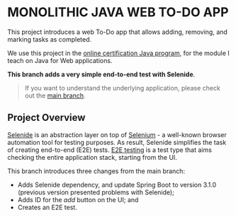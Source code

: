 # MONOLITHIC JAVA WEB TO-DO APP
This project introduces a web To-Do app that allows adding, removing, and marking tasks as completed. 

We use this project in the [online certification Java program](http://pos-graduacao-ead.cp.utfpr.edu.br/java/), for the module I teach on Java for Web applications.

**This branch adds a very simple end-to-end test with Selenide**.

> If you want to understand the underlying application, please check out the [main branch](https://github.com/gabrielcostasilva/java-todo.git).

## Project Overview
[Selenide](https://selenide.org) is an abstraction layer on top of [Selenium](https://www.selenium.dev) - a well-known browser automation tool for testing purposes. As result, Selenide simplifies the task of creating end-to-end (E2E) tests. [E2E testing](https://martinfowler.com/articles/practical-test-pyramid.html) is a test type that aims checking the entire application stack, starting from the UI.

This branch introduces three changes from the main branch:
- Adds Selenide dependency, and update Spring Boot to version 3.1.0 (previous version presented problems with Selenide);
- Adds ID for the _add_ button on the UI; and
- Creates an E2E test.